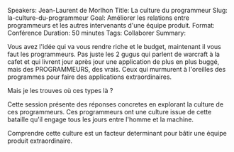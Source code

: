 Speakers: Jean-Laurent de Morlhon
Title: La culture du programmeur
Slug: la-culture-du-programmeur
Goal: Améliorer les relations entre programmeurs et les autres intervenants d'une équipe produit.
Format: Conférence
Duration: 50 minutes
Tags: Collaborer
Summary:

Vous avez l'idée qui va vous rendre riche et le budget, maintenant il vous faut les programmeurs. Pas juste les 2 gugus qui parlent de warcraft à la cafet et qui livrent jour après jour une application de plus en plus buggé, mais des PROGRAMMEURS, des vrais. Ceux qui murmurent à l'oreilles des programmes pour faire des applications extraordinaires.

Mais je les trouves où ces types là ?

Cette session présente des réponses concretes en explorant la culture de ces programmeurs.
Ces programmeurs ont une culture issue de cette bataille qu'il engage tous les jours entre l'homme et la machine.

Comprendre cette culture est un facteur determinant pour bâtir une équipe produit extraordinaire.
